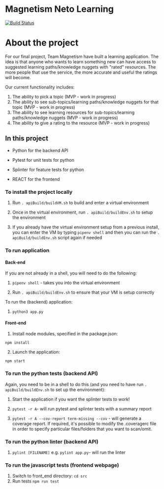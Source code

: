 Magnetism Neto Learning
=======================

[![Build Status](https://travis-ci.com/mattTea/magnetism.svg?branch=master)](https://travis-ci.com/mattTea/magnetism)

# About the project

For our final project, Team Magnetism have built a learning application. The idea is that anyone who wants to learn something new can have access to suggested learning paths/knowledge nuggets with "rated" resources. The more people that use the service, the more accurate and useful the ratings will become.

Our current functionality includes:

1. The ability to pick a topic (MVP - work in progress)
2. The ability to see sub-topics/learning paths/knowledge nuggets for that topic (MVP - work in progress)
3. The ability to see learning resources for sub-topics/learning paths/knowledge nuggets (MVP - work in progress)
4. The ability to give a rating to the resource (MVP - work in progress)

## In this project

- Python for the backend API
- Pytest for unit tests for python
- Splinter for feature tests for python

- REACT for the frontend

### To install the project locally

1. Run `. apiBuild/buildVM.sh` to build and enter a virtual environment

2. Once in the virtual environment, run `. apiBuild/buildEnv.sh` to setup the environment

3. If you already have the virtual environment setup from a previous install, you can enter the VM by typing `pipenv shell` and then you can run the `. apiBuild/buildEnv.sh` script again if needed

### To run application

#### Back-end

If you are not already in a shell, you will need to do the following:

1. `pipenv shell` - takes you into the virtual environment

2. Run `. apiBuild/buildEnv.sh` to ensure that your VM is setup correctly

To run the (backend) application:

1. `python3 app.py`

#### Front-end
1. Install node modules, specified in the package.json:

```
npm install
```
2. Launch the application:
```
npm start
```
### To run the python tests (backend API)

Again, you need to be in a shell to do this (and you need to have run `. apiBuild/buildEnv.sh` to set up the environment):

1. Start the application if you want the splinter tests to work!

2. `pytest -r A`- will run pytest and splinter tests with a summary report

3.  `pytest -r A --cov-report term-missing --cov` - will generate a coverage report. If required, it's possible to modify the .coveragerc file in order to specify particular files/folders that you want to scan/omit.  

### To run the python linter (backend API)

1. `pylint [FILENAME]` e.g. `pylint app.py`- will run the linter

### To run the javascript tests (frontend webpage)

1. Switch to front_end directory: `cd src`
2. Run tests `npm run test`

